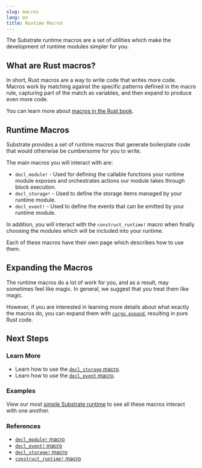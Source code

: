 ```yaml
---
slug: macros
lang: en
title: Runtime Macros
---
```


The Substrate runtime macros are a set of utilities which make the development of runtime modules
simpler for you.

## What are Rust macros?

In short, Rust macros are a way to write code that writes more code. Macros work by matching against
the specific patterns defined in the macro rule, capturing part of the match as variables, and then
expand to produce even more code.

You can learn more about
[macros in the Rust book](https://doc.rust-lang.org/book/ch19-06-macros.html).

## Runtime Macros

Substrate provides a set of runtime macros that generate boilerplate code that would otherwise be
cumbersome for you to write.

The main macros you will interact with are:

- `decl_module!` - Used for defining the callable functions your runtime module exposes and
  orchestrates actions our module takes through block execution.
- `decl_storage!` - Used to define the storage items managed by your runtime module.
- `decl_event!` - Used to define the events that can be emitted by your runtime module.

In addition, you will interact with the `construct_runtime!` macro when finally choosing the modules
which will be included into your runtime.

Each of these macros have their own page which describes how to use them.

## Expanding the Macros

The runtime macros do a lot of work for you, and as a result, may sometimes feel like magic. In
general, we suggest that you treat them like magic.

However, if you are interested in learning more details about what exactly the macros do, you can
expand them with [`cargo expand`](https://github.com/dtolnay/cargo-expand), resulting in pure Rust
code.

## Next Steps

### Learn More

- Learn how to use the [`decl_storage` macro](storage).
- Learn how to use the [`decl_event` macro](events).

### Examples

View our most [simple Substrate runtime](index) to see all these macros interact with one another.

### References

- [`decl_module!` macro](https://crates.parity.io/frame_support/macro.decl_module.html)
- [`decl_event!` macro](https://crates.parity.io/frame_support/macro.decl_event.html)
- [`decl_storage!` macro](https://crates.parity.io/frame_support/macro.decl_storage.html)
- [`construct_runtime!` macro](https://crates.parity.io/frame_support/macro.construct_runtime.html)
